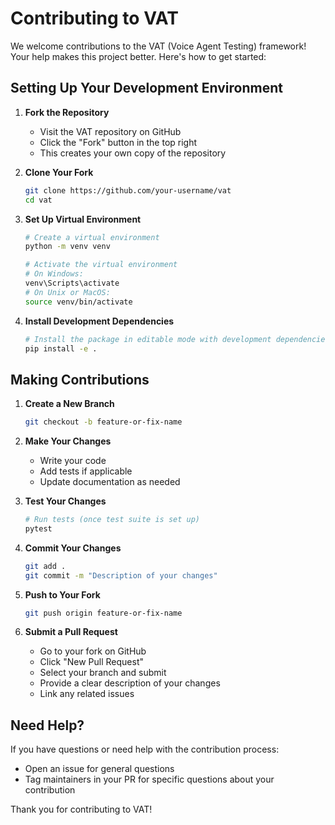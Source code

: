 # Contributing to VAT

We welcome contributions to the VAT (Voice Agent Testing) framework! Your help makes this project better. Here's how to get started:

## Setting Up Your Development Environment

1. **Fork the Repository**

   - Visit the VAT repository on GitHub
   - Click the "Fork" button in the top right
   - This creates your own copy of the repository

2. **Clone Your Fork**

   ```bash
   git clone https://github.com/your-username/vat
   cd vat
   ```

3. **Set Up Virtual Environment**

   ```bash
   # Create a virtual environment
   python -m venv venv

   # Activate the virtual environment
   # On Windows:
   venv\Scripts\activate
   # On Unix or MacOS:
   source venv/bin/activate
   ```

4. **Install Development Dependencies**
   ```bash
   # Install the package in editable mode with development dependencies
   pip install -e .
   ```

## Making Contributions

1. **Create a New Branch**

   ```bash
   git checkout -b feature-or-fix-name
   ```

2. **Make Your Changes**

   - Write your code
   - Add tests if applicable
   - Update documentation as needed

3. **Test Your Changes**

   ```bash
   # Run tests (once test suite is set up)
   pytest
   ```

4. **Commit Your Changes**

   ```bash
   git add .
   git commit -m "Description of your changes"
   ```

5. **Push to Your Fork**

   ```bash
   git push origin feature-or-fix-name
   ```

6. **Submit a Pull Request**
   - Go to your fork on GitHub
   - Click "New Pull Request"
   - Select your branch and submit
   - Provide a clear description of your changes
   - Link any related issues

## Need Help?

If you have questions or need help with the contribution process:

- Open an issue for general questions
- Tag maintainers in your PR for specific questions about your contribution

Thank you for contributing to VAT!
